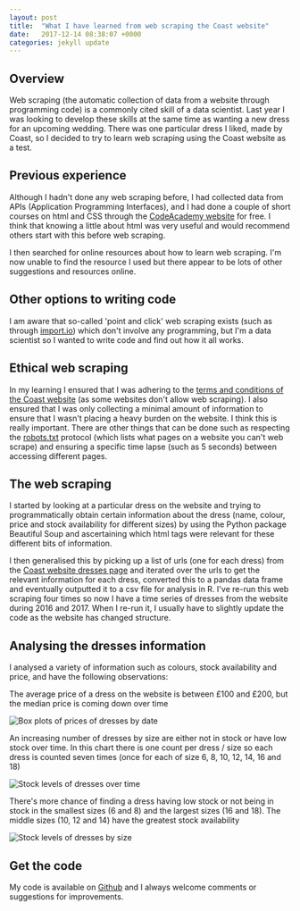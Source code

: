```yaml
---
layout: post
title:  "What I have learned from web scraping the Coast website"
date:   2017-12-14 08:38:07 +0000
categories: jekyll update
---
```

## Overview

Web scraping (the automatic collection of data from a website through programming code) is a commonly cited skill of a data scientist. Last year I was looking to develop these skills at the same time as wanting a new dress for an upcoming wedding. There was one particular dress I liked, made by Coast, so I decided to try to learn web scraping using the Coast website as a test.

## Previous experience

Although I hadn&#39;t done any web scraping before, I had collected data from APIs (Application Programming Interfaces), and I had done a couple of short courses on html and CSS through the [CodeAcademy website](https://www.codecademy.com/) for free. I think that knowing a little about html was very useful and would recommend others start with this before web scraping.

I then searched for online resources about how to learn web scraping. I&#39;m now unable to find the resource I used but there appear to be lots of other suggestions and resources online.

## Other options to writing code

I am aware that so-called &#39;point and click&#39; web scraping exists (such as through [import.io](https://www.import.io/)) which don&#39;t involve any programming, but I&#39;m a data scientist so I wanted to write code and find out how it all works.

## Ethical web scraping

In my learning I ensured that I was adhering to the [terms and conditions of the Coast website](https://www.coast-stores.com/page/legal) (as some websites don&#39;t allow web scraping). I also ensured that I was only collecting a minimal amount of information to ensure that I wasn&#39;t placing a heavy burden on the website. I think this is really important. There are other things that can be done such as respecting the [robots.txt](https://www.coast-stores.com/robots.txt) protocol (which lists what pages on a website you can&#39;t web scrape) and ensuring a specific time lapse (such as 5 seconds) between accessing different pages.

## The web scraping

I started by looking at a particular dress on the website and trying to programmatically obtain certain information about the dress (name, colour, price and stock availability for different sizes) by using the Python package Beautiful Soup and ascertaining which html tags were relevant for these different bits of information.

I then generalised this by picking up a list of urls (one for each dress) from the [Coast website dresses page](https://www.coast-stores.com/c/all-dresses) and iterated over the urls to get the relevant information for each dress, converted this to a pandas data frame and eventually outputted it to a csv file for analysis in R. I&#39;ve re-run this web scraping four times so now I have a time series of dresses from the website during 2016 and 2017. When I re-run it, I usually have to slightly update the code as the website has changed structure.

## Analysing the dresses information

I analysed a variety of information such as colours, stock availability and price, and have the following observations:

The average price of a dress on the website is between £100 and £200, but the median price is coming down over time

![Box plots of prices of dresses by date]({{site.url}}/assets/price_by_time.png)

An increasing number of dresses by size are either not in stock or have low stock over time. In this chart there is one count per dress / size so each dress is counted seven times (once for each of size 6, 8, 10, 12, 14, 16 and 18)

![Stock levels of dresses over time]({{site.url}}/assets/stock_by_time.png)

There&#39;s more chance of finding a dress having low stock or not being in stock in the smallest sizes (6 and 8) and the largest sizes (16 and 18). The middle sizes (10, 12 and 14) have the greatest stock availability

![Stock levels of dresses by size]({{site.url}}/assets/stock_by_size.png)

## Get the code

My code is available on [Github](https://github.com/gaskyk/coast-dresses) and I always welcome comments or suggestions for improvements.

